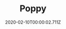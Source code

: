 ---
templateKey: blog-post
title: Poppy
type: flower
description: In addition to its colorful flower, the Poppy has culinary and medicinal uses
featuredpost: false
date: 2020-02-10T00:00:02.711Z
featuredimage: /img/Poppy.png
sellPrice: 140
tags: 
  - Summer
  -  Penny
  -  edible
  -  flower
---